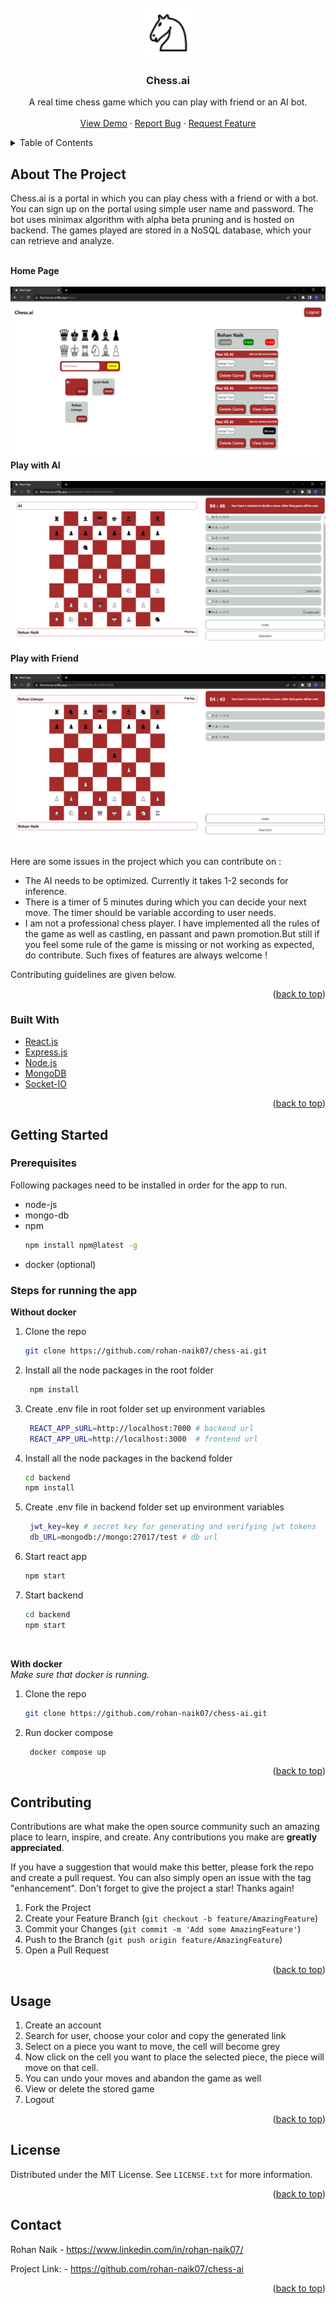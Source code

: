 <div id="top"></div>
<!--
*** Thanks for checking out the Best-README-Template. If you have a suggestion
*** that would make this better, please fork the repo and create a pull request
*** or simply open an issue with the tag "enhancement".
*** Don't forget to give the project a star!
*** Thanks again! Now go create something AMAZING! :D
-->



<!-- PROJECT SHIELDS -->
<!--
*** I'm using markdown "reference style" links for readability.
*** Reference links are enclosed in brackets [ ] instead of parentheses ( ).
*** See the bottom of this document for the declaration of the reference variables
*** for contributors-url, forks-url, etc. This is an optional, concise syntax you may use.
*** https://www.markdownguide.org/basic-syntax/#reference-style-links
-->

<br />
<div align="center">
  <a href="#">
    <img src="public/Chess_nlt60.png" alt="Logo" width="80" height="80">
  </a>

  <h3 align="center">Chess.ai</h3>

  <p align="center">
     A real time chess game which you can play with friend or an AI bot.
    <br />
    <br />
    <a href="https://thechessai.netlify.app">View Demo</a>
    ·
    <a href="https://github.com/rohan-naik07/chess-ai/issues">Report Bug</a>
    ·
    <a href="https://github.com/rohan-naik07/chess-ai/issues">Request Feature</a>
  </p>
</div>

<!-- TABLE OF CONTENTS -->
<details>
  <summary>Table of Contents</summary>
  <ol>
    <li>
      <a href="#about-the-project">About The Project</a>
      <ul>
        <li><a href="#built-with">Built With</a></li>
      </ul>
    </li>
    <li>
      <a href="#getting-started">Getting Started</a>
      <ul>
        <li><a href="#prerequisites">Prerequisites</a></li>
        <li><a href="#steps-for-running-the-app">Steps for running the app</a></li>
      </ul>
    </li>
    <li><a href="#usage">Usage</a></li>
    <li><a href="#contributing">Contributing</a></li>
    <li><a href="#license">License</a></li>
    <li><a href="#contact">Contact</a></li>
  </ol>
</details>

<!-- ABOUT THE PROJECT -->
## About The Project

Chess.ai is a portal in which you can play chess with a friend or with a bot. You can sign up on the portal using simple user name and password. The bot uses minimax algorithm with alpha beta pruning and is hosted on backend. The games played are stored in a NoSQL database, which your can retrieve and analyze. 

<br/>
<strong>Home Page</strong>
<br/>
<br/>
<img src="screenshots/sc1.png"/>
<br/>
<strong>Play with AI</strong>
<br/>
<br/>
<img src="screenshots/sc2.png" />
<br/>
<strong>Play with Friend</strong>
<br/>
<br/>
<img src="screenshots/sc3.png" />
<br/>

Here are some issues in the project which you can contribute on :
* The AI needs to be optimized. Currently it takes 1-2 seconds for inference.
* There is a timer of 5 minutes during which you can decide your next move. The timer should be variable according to user needs.
* I am not a professional chess player. I have implemented all the rules of the game as well as castling, en passant and pawn promotion.But still if you feel some rule of the game is missing or not working as expected, do contribute. Such fixes of features are always welcome !

Contributing guidelines are given below.

<p align="right">(<a href="#top">back to top</a>)</p>

### Built With

* [React.js](https://reactjs.org/)
* [Express.js](https://expressjs.com/)
* [Node.js](https://nodejs.org)
* [MongoDB](https://www.mongodb.com/)
* [Socket-IO](https://socket.io/)

<p align="right">(<a href="#top">back to top</a>)</p>

## Getting Started

### Prerequisites

Following packages need to be installed in order for the app to run.
* node-js
* mongo-db
* npm
  ```sh
  npm install npm@latest -g
  ```
* docker (optional)

### Steps for running the app

<strong>Without docker</strong>

1. Clone the repo
   ```sh
   git clone https://github.com/rohan-naik07/chess-ai.git
   ```
2. Install all the node packages in the root folder
   ```sh
    npm install
   ```
3. Create .env file in root folder set up environment variables 
   ```sh
    REACT_APP_sURL=http://localhost:7000 # backend url
    REACT_APP_URL=http://localhost:3000  # frontend url
   ```
4. Install all the node packages in the backend folder
   ```sh
   cd backend
   npm install
   ```
5. Create .env file in backend folder set up environment variables 
   ```sh
    jwt_key=key # secret key for generating and verifying jwt tokens
    db_URL=mongodb://mongo:27017/test # db url
   ```
6. Start react app
    ```sh
    npm start
    ```
7. Start backend
    ```sh
    cd backend
    npm start
    ```
<br/>

<strong>With docker</strong>
<br/>
_Make sure that docker is running._
<br/>

1. Clone the repo
   ```sh
   git clone https://github.com/rohan-naik07/chess-ai.git
   ```
2. Run docker compose
   ```sh
    docker compose up
   ```
   
<p align="right">(<a href="#top">back to top</a>)</p>

<!-- CONTRIBUTING -->
## Contributing

Contributions are what make the open source community such an amazing place to learn, inspire, and create. Any contributions you make are **greatly appreciated**.

If you have a suggestion that would make this better, please fork the repo and create a pull request. You can also simply open an issue with the tag "enhancement".
Don't forget to give the project a star! Thanks again!

1. Fork the Project
2. Create your Feature Branch (`git checkout -b feature/AmazingFeature`)
3. Commit your Changes (`git commit -m 'Add some AmazingFeature'`)
4. Push to the Branch (`git push origin feature/AmazingFeature`)
5. Open a Pull Request

<p align="right">(<a href="#top">back to top</a>)</p>

<!-- USAGE EXAMPLES -->
## Usage

1. Create an account 
2. Search for user, choose your color and copy the generated link
3. Select on a piece you want to move, the cell will become grey
4. Now click on the cell you want to place the selected piece, the piece will move on that cell.
5. You can undo your moves and abandon the game as well
6. View or delete the stored game
7. Logout

<p align="right">(<a href="#top">back to top</a>)</p>

<!-- LICENSE -->
## License

Distributed under the MIT License. See `LICENSE.txt` for more information.

<p align="right">(<a href="#top">back to top</a>)</p>

<!-- CONTACT -->
## Contact

Rohan Naik  - https://www.linkedin.com/in/rohan-naik07/

Project Link: - https://github.com/rohan-naik07/chess-ai

<p align="right">(<a href="#top">back to top</a>)</p>

